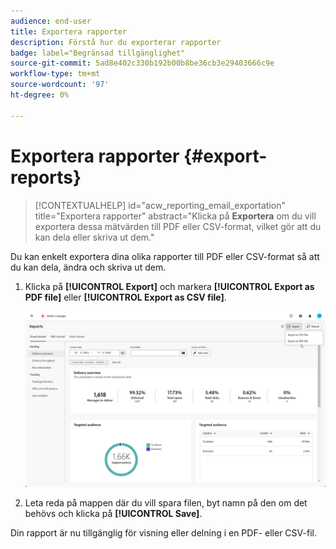 ```yaml
---
audience: end-user
title: Exportera rapporter
description: Förstå hur du exporterar rapporter
badge: label="Begränsad tillgänglighet"
source-git-commit: 5ad8e402c330b192b00b8be36cb3e29403666c9e
workflow-type: tm+mt
source-wordcount: '97'
ht-degree: 0%

---
```



# Exportera rapporter {#export-reports}

>[!CONTEXTUALHELP]
>id="acw_reporting_email_exportation"
>title="Exportera rapporter"
>abstract="Klicka på **Exportera** om du vill exportera dessa mätvärden till PDF eller CSV-format, vilket gör att du kan dela eller skriva ut dem."

Du kan enkelt exportera dina olika rapporter till PDF eller CSV-format så att du kan dela, ändra och skriva ut dem.

1. Klicka på **[!UICONTROL Export]** och markera **[!UICONTROL Export as PDF file]** eller **[!UICONTROL Export as CSV file]**.

   ![](assets/global_report_export.png)

1. Leta reda på mappen där du vill spara filen, byt namn på den om det behövs och klicka på **[!UICONTROL Save]**.

Din rapport är nu tillgänglig för visning eller delning i en PDF- eller CSV-fil.

